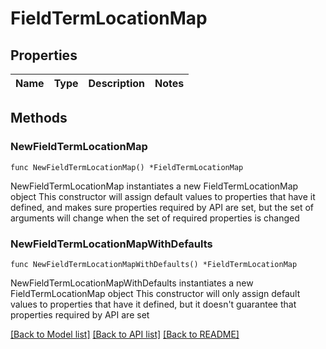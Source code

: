 # FieldTermLocationMap

## Properties

Name | Type | Description | Notes
------------ | ------------- | ------------- | -------------

## Methods

### NewFieldTermLocationMap

`func NewFieldTermLocationMap() *FieldTermLocationMap`

NewFieldTermLocationMap instantiates a new FieldTermLocationMap object
This constructor will assign default values to properties that have it defined,
and makes sure properties required by API are set, but the set of arguments
will change when the set of required properties is changed

### NewFieldTermLocationMapWithDefaults

`func NewFieldTermLocationMapWithDefaults() *FieldTermLocationMap`

NewFieldTermLocationMapWithDefaults instantiates a new FieldTermLocationMap object
This constructor will only assign default values to properties that have it defined,
but it doesn't guarantee that properties required by API are set


[[Back to Model list]](../README.md#documentation-for-models) [[Back to API list]](../README.md#documentation-for-api-endpoints) [[Back to README]](../README.md)



